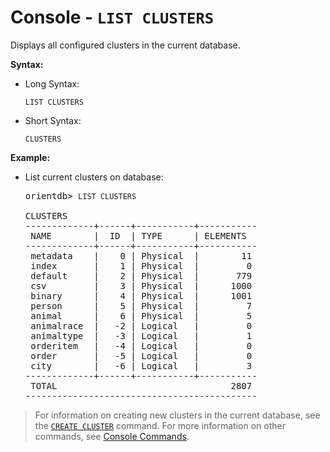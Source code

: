 # Console - `LIST CLUSTERS`

Displays all configured clusters in the current database.

**Syntax:**

- Long Syntax:

  ```
  LIST CLUSTERS
  ```

- Short Syntax:

  ```
  CLUSTERS
  ```

**Example:**

- List current clusters on database:

  <pre>
  orientdb> <code class="lang-sql userinput">LIST CLUSTERS</code>

  CLUSTERS
  -------------+------+-----------+-----------
   NAME        |  ID  | TYPE      | ELEMENTS  
  -------------+------+-----------+-----------
   metadata    |    0 | Physical  |        11 
   index       |    1 | Physical  |         0 
   default     |    2 | Physical  |       779 
   csv         |    3 | Physical  |      1000 
   binary      |    4 | Physical  |      1001 
   person      |    5 | Physical  |         7 
   animal      |    6 | Physical  |         5 
   animalrace  |   -2 | Logical   |         0 
   animaltype  |   -3 | Logical   |         1 
   orderitem   |   -4 | Logical   |         0 
   order       |   -5 | Logical   |         0 
   city        |   -6 | Logical   |         3 
  -------------+------+-----------+-----------
   TOTAL                                 2807 
  --------------------------------------------
  </pre>

>For information on creating new clusters in the current database, see the [`CREATE CLUSTER`](Console-Command-Create-Cluster.md) command.  For more information on other commands, see [Console Commands](Console-Commands.md).

